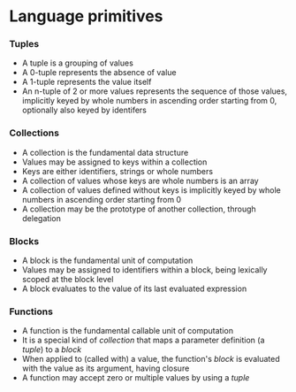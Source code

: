 # Language primitives

### Tuples

- A tuple is a grouping of values
- A 0-tuple represents the absence of value
- A 1-tuple represents the value itself
- An n-tuple of 2 or more values represents the sequence of those values, implicitly keyed by whole numbers in ascending order starting from 0, optionally also keyed by identifers

### Collections

- A collection is the fundamental data structure
- Values may be assigned to keys within a collection
- Keys are either identifiers, strings or whole numbers
- A collection of values whose keys are whole numbers is an array
- A collection of values defined without keys is implicitly keyed by whole numbers in ascending order starting from 0
- A collection may be the prototype of another collection, through delegation

### Blocks

- A block is the fundamental unit of computation
- Values may be assigned to identifiers within a block, being lexically scoped at the block level
- A block evaluates to the value of its last evaluated expression

### Functions

- A function is the fundamental callable unit of computation
- It is a special kind of _collection_ that maps a parameter definition (a _tuple_) to a _block_
- When applied to (called with) a value, the function's _block_ is evaluated with the value as its argument, having closure
- A function may accept zero or multiple values by using a _tuple_
